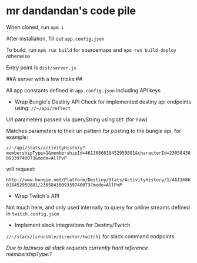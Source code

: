 # mr dandandan's code pile #

When cloned, run `npm i`

After installation, fill out `app.config.json`

To build, run `npm run build` for sourcemaps and `npm run build-deploy` otherwise

Entry point is `dist/server.js`


##A server with a few tricks:##

All app constants defined in `app.config.json` including API keys

* Wrap Bungie's Destiny API
Check for implemented destiny api endpoints using:
`//~/api/reflect`

Url parameters passed via queryString using `GET` (for now)

Matches parameters to their url pattern for posting to the bungie api, for example:

`//~/api/stats/activityHistory?membershipType=1&membershipId=4611686018452959881&characterId=2305843009339740073&mode=AllPvP`

will request: 

`http://www.bungie.net/Platform/Destiny/Stats/ActivityHistory/1/4611686018452959881/2305843009339740073?mode=AllPvP`

* Wrap Twitch's API

Not much here, and only used internally to query for online streams defined in `twitch.config.json`

* Implement slack integrations for Destiny/Twitch

`//~/slack/[crucible/director/twitch]` for slack command endpoints

_Due to laziness all slack requests currently hard reference membershipType:1_
